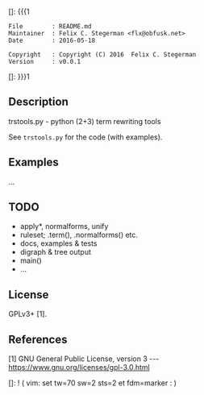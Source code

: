 []: {{{1

    File        : README.md
    Maintainer  : Felix C. Stegerman <flx@obfusk.net>
    Date        : 2016-05-18

    Copyright   : Copyright (C) 2016  Felix C. Stegerman
    Version     : v0.0.1

[]: }}}1

<!-- badge? -->

## Description

trstools.py - python (2+3) term rewriting tools

See `trstools.py` for the code (with examples).

## Examples

...

## TODO

* apply*, normalforms, unify
* ruleset; .term(), .normalforms() etc.
* docs, examples & tests
* digraph & tree output
* main()
* ...

## License

GPLv3+ [1].

## References

[1] GNU General Public License, version 3
--- https://www.gnu.org/licenses/gpl-3.0.html

[]: ! ( vim: set tw=70 sw=2 sts=2 et fdm=marker : )
